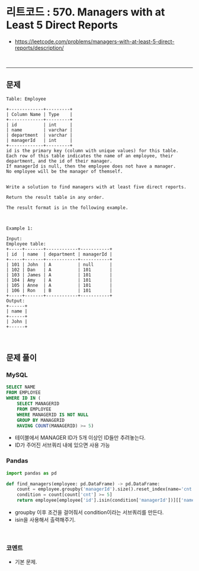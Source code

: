 # 리트코드 : 570. Managers with at Least 5 Direct Reports
* https://leetcode.com/problems/managers-with-at-least-5-direct-reports/description/
<br>

---

## 문제
```text
Table: Employee

+-------------+---------+
| Column Name | Type    |
+-------------+---------+
| id          | int     |
| name        | varchar |
| department  | varchar |
| managerId   | int     |
+-------------+---------+
id is the primary key (column with unique values) for this table.
Each row of this table indicates the name of an employee, their department, and the id of their manager.
If managerId is null, then the employee does not have a manager.
No employee will be the manager of themself.
 

Write a solution to find managers with at least five direct reports.

Return the result table in any order.

The result format is in the following example.

 

Example 1:

Input: 
Employee table:
+-----+-------+------------+-----------+
| id  | name  | department | managerId |
+-----+-------+------------+-----------+
| 101 | John  | A          | null      |
| 102 | Dan   | A          | 101       |
| 103 | James | A          | 101       |
| 104 | Amy   | A          | 101       |
| 105 | Anne  | A          | 101       |
| 106 | Ron   | B          | 101       |
+-----+-------+------------+-----------+
Output: 
+------+
| name |
+------+
| John |
+------+
```

<br>

## 문제 풀이

### **MySQL**
```SQL
SELECT NAME
FROM EMPLOYEE
WHERE ID IN (
    SELECT MANAGERID
    FROM EMPLOYEE
    WHERE MANAGERID IS NOT NULL
    GROUP BY MANAGERID
    HAVING COUNT(MANAGERID) >= 5)
```

* 테이블에서 MANAGER ID가 5개 이상인 ID들만 추려놓는다.
* ID가 주어진 서브쿼리 내에 있으면 사용 가능
  
### **Pandas**
```python
import pandas as pd

def find_managers(employee: pd.DataFrame) -> pd.DataFrame:
    count = employee.groupby('managerId').size().reset_index(name='cnt')
    condition = count[count['cnt'] >= 5]
    return employee[employee['id'].isin(condition['managerId'])][['name']]
```

* groupby 이후 조건을 걸어줘서 condition이라는 서브쿼리를 만든다.
* isin을 사용해서 출력해주기.
  
<br>

### **코멘트**
* 기본 문제.
